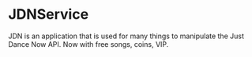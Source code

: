 # JDNService
JDN is an application that is used for many things to manipulate the Just Dance Now API. Now with free songs, coins, VIP.
